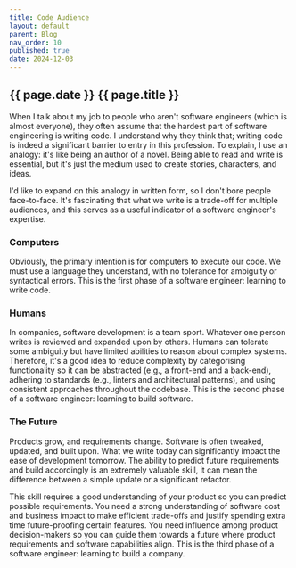 ```yaml
---
title: Code Audience
layout: default
parent: Blog
nav_order: 10
published: true
date: 2024-12-03
---
```


<!-- Take home message: Basic software code is for computers, good code is for humans, great code is for the future -->
## {{ page.date }} {{ page.title }}

When I talk about my job to people who aren't software engineers (which is almost everyone), they often assume that the hardest part
of software engineering is writing code. I understand why they think that; writing code is indeed a significant barrier to entry in
this profession. To explain, I use an analogy: it's like being an author of a novel. Being able to read and write is essential, but
it's just the medium used to create stories, characters, and ideas.

I'd like to expand on this analogy in written form, so I don't bore people face-to-face. It's fascinating that what we write is a
trade-off for multiple audiences, and this serves as a useful indicator of a software engineer's expertise.

### Computers

Obviously, the primary intention is for computers to execute our code. We must use a language they understand, with no tolerance for
ambiguity or syntactical errors.
This is the first phase of a software engineer: learning to write code.

### Humans

In companies, software development is a team sport. Whatever one person writes is reviewed and expanded upon by others. Humans can
tolerate some ambiguity but have limited abilities to reason about complex systems. Therefore, it's a good idea to reduce complexity
by categorising functionality so it can be abstracted (e.g., a front-end and a back-end), adhering to standards (e.g., linters and
architectural patterns), and using consistent approaches throughout the codebase.
This is the second phase of a software engineer: learning to build software.

### The Future

Products grow, and requirements change. Software is often tweaked, updated, and built upon. What we write today can significantly
impact the ease of development tomorrow. The ability to predict future requirements and build accordingly is an extremely valuable
skill, it can mean the difference between a simple update or a significant refactor.

This skill requires a good understanding of your product so you can predict possible requirements. You need a strong understanding
of software cost and business impact to make efficient trade-offs and justify spending extra time future-proofing certain features.
You need influence among product decision-makers so you can guide them towards a future where product requirements and software
capabilities align.
This is the third phase of a software engineer: learning to build a company.
